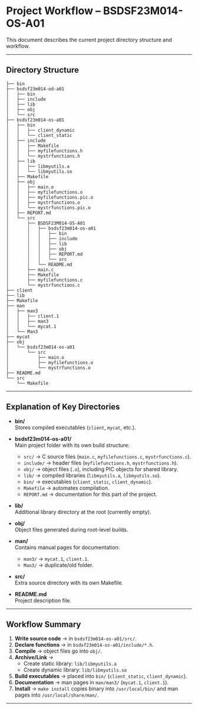 # Project Workflow – BSDSF23M014-OS-A01

This document describes the current project directory structure and workflow.

---

## Directory Structure

```
├── bin
├── bsdsf23m014-od-a01
│   ├── bin
│   ├── include
│   ├── lib
│   ├── obj
│   └── src
├── bsdsf23m014-os-a01
│   ├── bin
│   │   ├── client_dynamic
│   │   └── client_static
│   ├── include
│   │   ├── Makefile
│   │   ├── myfilefunctions.h
│   │   └── mystrfunctions.h
│   ├── lib
│   │   ├── libmyutils.a
│   │   └── libmyutils.so
│   ├── Makefile
│   ├── obj
│   │   ├── main.o
│   │   ├── myfilefunctions.o
│   │   ├── myfilefunctions.pic.o
│   │   ├── mystrfunctions.o
│   │   └── mystrfunctions.pic.o
│   ├── REPORT.md
│   └── src
│       ├── BSDSF23M014-OS-A01
│       │   ├── bsdsf23m014-os-a01
│       │   │   ├── bin
│       │   │   ├── include
│       │   │   ├── lib
│       │   │   ├── obj
│       │   │   ├── REPORT.md
│       │   │   └── src
│       │   └── README.md
│       ├── main.c
│       ├── Makefile
│       ├── myfilefunctions.c
│       └── mystrfunctions.c
├── client
├── lib
├── Makefile
├── man
│   ├── man3
│   │   ├── client.1
│   │   ├── man3
│   │   └── mycat.1
│   └── Man3
├── mycat
├── obj
│   └── bsdsf23m014-os-a01
│       └── src
│           ├── main.o
│           ├── myfilefunctions.o
│           └── mystrfunctions.o
├── README.md
└── src
    └── Makefile
```

---

## Explanation of Key Directories

- **bin/**  
  Stores compiled executables (`client`, `mycat`, etc.).

- **bsdsf23m014-os-a01/**  
  Main project folder with its own build structure:  
  - `src/` → C source files (`main.c`, `myfilefunctions.c`, `mystrfunctions.c`).  
  - `include/` → header files (`myfilefunctions.h`, `mystrfunctions.h`).  
  - `obj/` → object files (`.o`), including PIC objects for shared library.  
  - `lib/` → compiled libraries (`libmyutils.a`, `libmyutils.so`).  
  - `bin/` → executables (`client_static`, `client_dynamic`).  
  - `Makefile` → automates compilation.  
  - `REPORT.md` → documentation for this part of the project.  

- **lib/**  
  Additional library directory at the root (currently empty).  

- **obj/**  
  Object files generated during root-level builds.  

- **man/**  
  Contains manual pages for documentation:  
  - `man3/` → `mycat.1`, `client.1`.  
  - `Man3/` → duplicate/old folder.  

- **src/**  
  Extra source directory with its own Makefile.  

- **README.md**  
  Project description file.  

---

## Workflow Summary

1. **Write source code** → in `bsdsf23m014-os-a01/src/`.  
2. **Declare functions** → in `bsdsf23m014-os-a01/include/*.h`.  
3. **Compile** → object files go into `obj/`.  
4. **Archive/Link** →  
   - Create static library: `lib/libmyutils.a`  
   - Create dynamic library: `lib/libmyutils.so`  
5. **Build executables** → placed into `bin/` (`client_static`, `client_dynamic`).  
6. **Documentation** → man pages in `man/man3/` (`mycat.1`, `client.1`).  
7. **Install** → `make install` copies binary into `/usr/local/bin/` and man pages into `/usr/local/share/man/`.  

---
